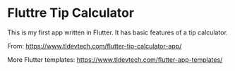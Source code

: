 # Fluttre Tip Calculator

This is my first app written in Flutter. It has basic features of a tip calculator.

From: https://www.tldevtech.com/flutter-tip-calculator-app/

More Flutter templates: https://www.tldevtech.com/flutter-app-templates/

